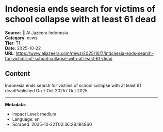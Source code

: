 # Indonesia ends search for victims of school collapse with at least 61 dead

**Source**: 📰 Al Jazeera Indonesia  
**Category**: news  
**Tier**: T1  
**Date**: 2025-10-22  
**URL**: https://www.aljazeera.com/news/2025/10/7/indonesia-ends-search-for-victims-of-school-collapse-with-at-least-61-dead

## Content

Indonesia ends search for victims of school collapse with at least 61 deadPublished On 7 Oct 20257 Oct 2025

---

**Metadata**:
- Impact Level: medium
- Language: en
- Scraped: 2025-10-22T00:36:28.184860
